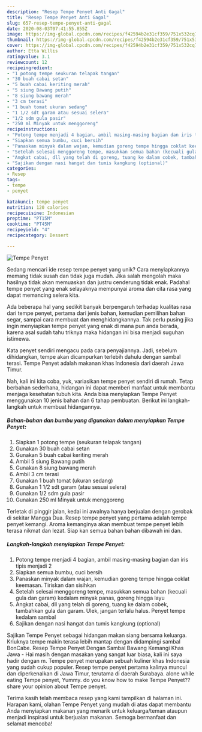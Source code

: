 ```yaml
---
description: "Resep Tempe Penyet Anti Gagal"
title: "Resep Tempe Penyet Anti Gagal"
slug: 657-resep-tempe-penyet-anti-gagal
date: 2020-08-03T07:41:55.855Z
image: https://img-global.cpcdn.com/recipes/f42594b2e31cf359/751x532cq70/tempe-penyet-foto-resep-utama.jpg
thumbnail: https://img-global.cpcdn.com/recipes/f42594b2e31cf359/751x532cq70/tempe-penyet-foto-resep-utama.jpg
cover: https://img-global.cpcdn.com/recipes/f42594b2e31cf359/751x532cq70/tempe-penyet-foto-resep-utama.jpg
author: Etta Willis
ratingvalue: 3.1
reviewcount: 12
recipeingredient:
- "1 potong tempe seukuran telapak tangan"
- "30 buah cabai setan"
- "5 buah cabai keriting merah"
- "5 siung Bawang putih"
- "8 siung bawang merah"
- "3 cm terasi"
- "1 buah tomat ukuran sedang"
- "1 1/2 sdt garam atau sesuai selera"
- "1/2 sdm gula pasir"
- "250 ml Minyak untuk menggoreng"
recipeinstructions:
- "Potong tempe menjadi 4 bagian, ambil masing-masing bagian dan iris tipis menjadi 2"
- "Siapkan semua bumbu, cuci bersih"
- "Panaskan minyak dalam wajan, kemudian goreng tempe hingga coklat keemasan. Tiriskan dan sisihkan"
- "Setelah selesai menggoreng tempe, masukkan semua bahan (kecuali gula dan garam) kedalam minyak panas, goreng hingga layu"
- "Angkat cabai, dll yang telah di goreng, tuang ke dalam cobek, tambahkan gula dan garam. Ulek, jangan terlalu halus. Penyet tempe kedalam sambal"
- "Sajikan dengan nasi hangat dan tumis kangkung (optional)"
categories:
- Resep
tags:
- tempe
- penyet

katakunci: tempe penyet 
nutrition: 120 calories
recipecuisine: Indonesian
preptime: "PT15M"
cooktime: "PT45M"
recipeyield: "4"
recipecategory: Dessert

---
```



![Tempe Penyet](https://img-global.cpcdn.com/recipes/f42594b2e31cf359/751x532cq70/tempe-penyet-foto-resep-utama.jpg)

Sedang mencari ide resep tempe penyet yang unik? Cara menyiapkannya memang tidak susah dan tidak juga mudah. Jika salah mengolah maka hasilnya tidak akan memuaskan dan justru cenderung tidak enak. Padahal tempe penyet yang enak selayaknya mempunyai aroma dan cita rasa yang dapat memancing selera kita.

Ada beberapa hal yang sedikit banyak berpengaruh terhadap kualitas rasa dari tempe penyet, pertama dari jenis bahan, kemudian pemilihan bahan segar, sampai cara membuat dan menghidangkannya. Tak perlu pusing jika ingin menyiapkan tempe penyet yang enak di mana pun anda berada, karena asal sudah tahu triknya maka hidangan ini bisa menjadi suguhan istimewa.

Kata penyet sendiri mengacu pada cara penyajiannya. Jadi, sebelum dihidangkan, tempe akan dicampurkan terlebih dahulu dengan sambal terasi. Tempe Penyet adalah makanan khas Indonesia dari daerah Jawa Timur.


Nah, kali ini kita coba, yuk, variasikan tempe penyet sendiri di rumah. Tetap berbahan sederhana, hidangan ini dapat memberi manfaat untuk membantu menjaga kesehatan tubuh kita. Anda bisa menyiapkan Tempe Penyet menggunakan 10 jenis bahan dan 6 tahap pembuatan. Berikut ini langkah-langkah untuk membuat hidangannya.

<!--inarticleads1-->

##### Bahan-bahan dan bumbu yang digunakan dalam menyiapkan Tempe Penyet:

1. Siapkan 1 potong tempe (seukuran telapak tangan)
1. Gunakan 30 buah cabai setan
1. Gunakan 5 buah cabai keriting merah
1. Ambil 5 siung Bawang putih
1. Gunakan 8 siung bawang merah
1. Ambil 3 cm terasi
1. Gunakan 1 buah tomat (ukuran sedang)
1. Gunakan 1 1/2 sdt garam (atau sesuai selera)
1. Gunakan 1/2 sdm gula pasir
1. Gunakan 250 ml Minyak untuk menggoreng


Terletak di pinggir jalan, kedai ini awalnya hanya berjualan dengan gerobak di sekitar Mangga Dua. Resep tempe penyet yang pertama adalah tempe penyet kemangi. Aroma kemanginya akan membuat tempe penyet lebih terasa nikmat dan lezat. Siap kan semua bahan bahan dibawah ini dan. 

<!--inarticleads2-->

##### Langkah-langkah menyiapkan Tempe Penyet:

1. Potong tempe menjadi 4 bagian, ambil masing-masing bagian dan iris tipis menjadi 2
1. Siapkan semua bumbu, cuci bersih
1. Panaskan minyak dalam wajan, kemudian goreng tempe hingga coklat keemasan. Tiriskan dan sisihkan
1. Setelah selesai menggoreng tempe, masukkan semua bahan (kecuali gula dan garam) kedalam minyak panas, goreng hingga layu
1. Angkat cabai, dll yang telah di goreng, tuang ke dalam cobek, tambahkan gula dan garam. Ulek, jangan terlalu halus. Penyet tempe kedalam sambal
1. Sajikan dengan nasi hangat dan tumis kangkung (optional)


Sajikan Tempe Penyet sebagai hidangan makan siang bersama keluarga. Kriuknya tempe makin terasa lebih mantap dengan didampingi sambal BonCabe. Resep Tempe Penyet Dengan Sambal Bawang Kemangi Khas Jawa - Hai masih dengan masakan yang sangat luar biasa, kali ini saya hadir dengan m. Tempe penyet merupakan sebuah kuliner khas Indonesia yang sudah cukup populer. Resep tempe penyet pertama kalinya muncul dan diperkenalkan di Jawa Timur, terutama di daerah Surabaya. alone while eating Tempe penyet, Yummy. do you know how to make Tempe Penyet??share your opinion about Tempe penyet. 

Terima kasih telah membaca resep yang kami tampilkan di halaman ini. Harapan kami, olahan Tempe Penyet yang mudah di atas dapat membantu Anda menyiapkan makanan yang menarik untuk keluarga/teman ataupun menjadi inspirasi untuk berjualan makanan. Semoga bermanfaat dan selamat mencoba!
